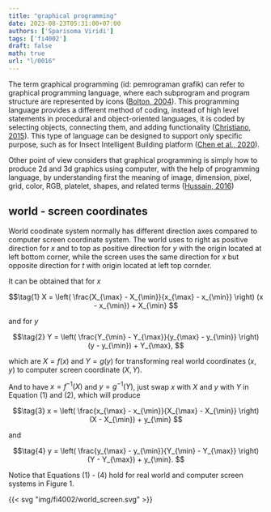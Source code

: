 ```yaml
---
title: "graphical programming"
date: 2023-08-23T05:31:00+07:00
authors: ['Sparisoma Viridi']
tags: ['fi4002']
draft: false
math: true
url: "l/0016"
---
```

The term graphical programming (id: pemrograman grafik) can refer to graphical programming language, where each subprogram and program structure are represented by icons ([Bolton, 2004](https://doi.org/10.1016/B978-075066432-5/50003-6)). This programming language provides a different method of coding, instead of high level statements in procedural and object-oriented languages, it is coded by selecting objects, connecting them, and adding functionality ([Christiano, 2015](https://www.allaboutcircuits.com/technical-articles/graphical-programming-languages-labview/)). This type of language can be designed to support only specific purpose, such as for Insect Intelligent Building platform ([Chen et al., 2020](https://doi.org/10.1155/2020/9634389)).

Other point of view considers that graphical programming is simply how to produce 2d and 3d graphics using computer, with the help of programming language, by understanding first the meaning of image, dimension, pixel, grid, color, RGB, platelet, shapes, and related terms ([Hussain, 2016](https://www.slideshare.net/umairsimjee/graphical-programming))


## world - screen coordinates
World coodinate system normally has different direction axes compared to computer screen coordinate system. The world uses to right as positive direction for $x$ and to top as positive direction for $y$ with the origin located at left bottom corner, while the screen uses the same direction for $x$ but opposite direction for $t$ with origin located at left top cornder.

It can be obtained that for $x$

$$\tag{1}
X = \left( \frac{X_{\max} - X_{\min}}{x_{\max} - x_{\min}} \right) (x - x_{\min}) + X_{\min}
$$

and for $y$

$$\tag{2}
Y = \left( \frac{Y_{\min} - Y_{\max}}{y_{\max} - y_{\min}} \right) (y - y_{\min}) + Y_{\max},
$$

which are $X = f(x)$ and $Y = g(y)$ for transforming real world coordinates $(x, y)$ to computer screen coordinate $(X, Y)$.

And to have $x = f^{-1}(X)$ and $y = g^{-1}(Y)$, just swap $x$ with $X$ and $y$ with $Y$ in Equation (1) and (2), which will produce

$$\tag{3}
x = \left( \frac{x_{\max} - x_{\min}}{X_{\max} - X_{\min}} \right) (X - X_{\min}) + y_{\min}
$$

and

$$\tag{4}
y = \left( \frac{y_{\max} - y_{\min}}{Y_{\min} - Y_{\max}} \right) (Y - Y_{\max}) + y_{\min}.
$$

Notice that Equations (1) - (4) hold for real world and computer screen systems in Figure 1.

{{< svg "img/fi4002/world_screen.svg" >}}
